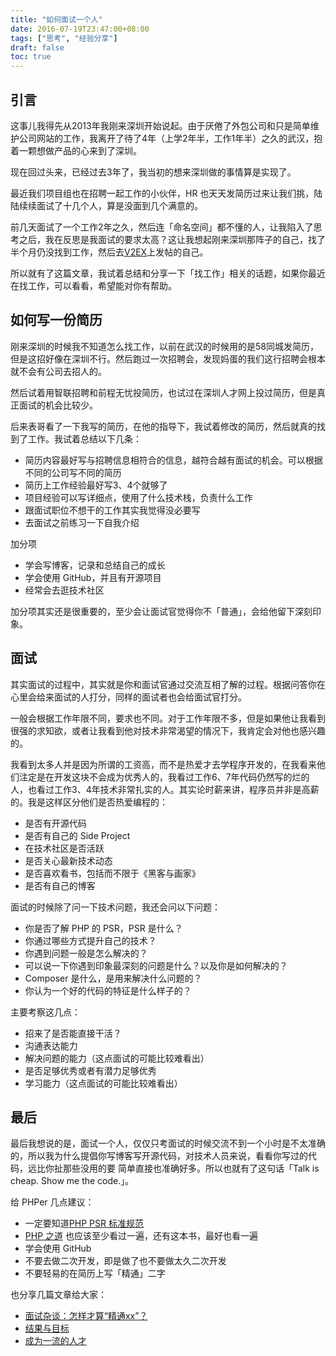 ```yaml
---
title: "如何面试一个人"
date: 2016-07-19T23:47:00+08:00
tags: ["思考", "经验分享"] 
draft: false
toc: true
---
```


## 引言

这事儿我得先从2013年我刚来深圳开始说起。由于厌倦了外包公司和只是简单维护公司网站的工作，我离开了待了4年（上学2年半，工作1年半）之久的武汉，抱着一颗想做产品的心来到了深圳。

现在回过头来，已经过去3年了，我当初的想来深圳做的事情算是实现了。

最近我们项目组也在招聘一起工作的小伙伴，HR 也天天发简历过来让我们挑，陆陆续续面试了十几个人，算是没面到几个满意的。

前几天面试了一个工作2年之久，然后连「命名空间」都不懂的人，让我陷入了思考之后，我在反思是我面试的要求太高？这让我想起刚来深圳那阵子的自己，找了半个月仍没找到工作，然后去[V2EX](http://www.v2ex.com/t/63765#reply2)上发帖的自己。

所以就有了这篇文章，我试着总结和分享一下「找工作」相关的话题，如果你最近在找工作，可以看看，希望能对你有帮助。

<!--more-->

## 如何写一份简历

刚来深圳的时候我不知道怎么找工作，以前在武汉的时候用的是58同城发简历，但是这招好像在深圳不行。然后跑过一次招聘会，发现妈蛋的我们这行招聘会根本就不会有公司去招人的。

然后试着用智联招聘和前程无忧投简历，也试过在深圳人才网上投过简历，但是真正面试的机会比较少。

后来表哥看了一下我写的简历，在他的指导下，我试着修改的简历，然后就真的找到了工作。我试着总结以下几条：

- 简历内容最好写与招聘信息相符合的信息，越符合越有面试的机会。可以根据不同的公司写不同的简历
- 简历上工作经验最好写3、4个就够了
- 项目经验可以写详细点，使用了什么技术栈，负责什么工作
- 跟面试职位不想干的工作其实我觉得没必要写
- 去面试之前练习一下自我介绍

加分项

- 学会写博客，记录和总结自己的成长
- 学会使用 GitHub，并且有开源项目
- 经常会去逛技术社区

加分项其实还是很重要的，至少会让面试官觉得你不「普通」，会给他留下深刻印象。

## 面试

其实面试的过程中，其实就是你和面试官通过交流互相了解的过程。根据问答你在心里会给来面试的人打分，同样的面试者也会给面试官打分。

一般会根据工作年限不同，要求也不同。对于工作年限不多，但是如果他让我看到很强的求知欲，或者让我看到他对技术非常渴望的情况下，我肯定会对他也感兴趣的。

我看到太多人并是因为所谓的工资高，而不是热爱才去学程序开发的，在我看来他们注定是在开发这块不会成为优秀人的，我看过工作6、7年代码仍然写的烂的人，也看过工作3、4年技术非常扎实的人。其实论时薪来讲，程序员并非是高薪的。我是这样区分他们是否热爱编程的：

- 是否有开源代码
- 是否有自己的 Side Project
- 在技术社区是否活跃
- 是否关心最新技术动态
- 是否喜欢看书，包括而不限于《黑客与画家》
- 是否有自己的博客

面试的时候除了问一下技术问题，我还会问以下问题：

- 你是否了解 PHP 的 PSR，PSR 是什么？
- 你通过哪些方式提升自己的技术？
- 你遇到问题一般是怎么解决的？
- 可以说一下你遇到印象最深刻的问题是什么？以及你是如何解决的？
- Composer 是什么，是用来解决什么问题的？
- 你认为一个好的代码的特征是什么样子的？

主要考察这几点：

- 招来了是否能直接干活？
- 沟通表达能力
- 解决问题的能力（这点面试的可能比较难看出）
- 是否足够优秀或者有潜力足够优秀
- 学习能力（这点面试的可能比较难看出）


## 最后

最后我想说的是，面试一个人，仅仅只考面试的时候交流不到一个小时是不太准确的，所以我为什么提倡你写博客写开源代码，对技术人员来说，看看你写过的代码，远比你扯那些没用的要
简单直接也准确好多。所以也就有了这句话「Talk is cheap. Show me the code.」。

给 PHPer 几点建议：

- 一定要知道[PHP PSR 标准规范](https://psr.phphub.org/)
- [PHP 之道](http://laravel-china.github.io/php-the-right-way/) 也应该至少看过一遍，还有这本书，最好也看一遍
- 学会使用 GitHub
- 不要去做二次开发，即是做了也不要做太久二次开发
- 不要轻易的在简历上写「精通」二字

也分享几篇文章给大家：

- [面试杂谈：怎样才算“精通xx”？](http://zhangshenjia.com/literature/master_on_skill/)
- [结果与目标](http://zhangshenjia.com/literature/result_or_target/)
- [成为一流的人才](https://blog.forecho.com/cheng-wei-yi-liu-de-ren-cai.html)





